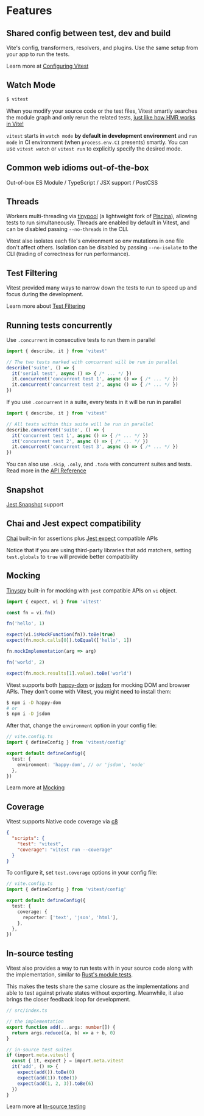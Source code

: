# Features

<FeaturesList class="!gap-1 text-lg" />

## Shared config between test, dev and build

Vite's config, transformers, resolvers, and plugins. Use the same setup from your app to run the tests.

Learn more at [Configuring Vitest](/guide/#configuring-vitest)

## Watch Mode

```bash
$ vitest
```

When you modify your source code or the test files, Vitest smartly searches the module graph and only rerun the related tests, [just like how HMR works in Vite!](https://twitter.com/antfu7/status/1468233216939245579)

`vitest` starts in `watch mode` **by default in development environment** and `run mode` in CI environment (when `process.env.CI` presents) smartly. You can use `vitest watch` or `vitest run` to explicitly specify the desired mode.

## Common web idioms out-of-the-box

Out-of-box ES Module / TypeScript / JSX support / PostCSS

## Threads

Workers multi-threading via [tinypool](https://github.com/Aslemammad/tinypool) (a lightweight fork of [Piscina](https://github.com/piscinajs/piscina)), allowing tests to run simultaneously. Threads are enabled by default in Vitest, and can be disabled passing `--no-threads` in the CLI.

Vitest also isolates each file's environment so env mutations in one file don't affect others. Isolation can be disabled by passing `--no-isolate` to the CLI (trading of correctness for run performance).

## Test Filtering

Vitest provided many ways to narrow down the tests to run to speed up and focus during the development.

Learn more about [Test Filtering](./filtering.md)

## Running tests concurrently

Use `.concurrent` in consecutive tests to run them in parallel

```ts
import { describe, it } from 'vitest'

// The two tests marked with concurrent will be run in parallel
describe('suite', () => {
  it('serial test', async () => { /* ... */ })
  it.concurrent('concurrent test 1', async () => { /* ... */ })
  it.concurrent('concurrent test 2', async () => { /* ... */ })
})
```

If you use `.concurrent` in a suite, every tests in it will be run in parallel

```ts
import { describe, it } from 'vitest'

// All tests within this suite will be run in parallel
describe.concurrent('suite', () => {
  it('concurrent test 1', async () => { /* ... */ })
  it('concurrent test 2', async () => { /* ... */ })
  it.concurrent('concurrent test 3', async () => { /* ... */ })
})
```

You can also use `.skip`, `.only`, and `.todo` with concurrent suites and tests. Read more in the [API Reference](../api/#concurrent)

## Snapshot

[Jest Snapshot](https://jestjs.io/docs/snapshot-testing) support

## Chai and Jest expect compatibility

[Chai](https://www.chaijs.com/) built-in for assertions plus [Jest expect](https://jestjs.io/docs/expect) compatible APIs

Notice that if you are using third-party libraries that add matchers, setting `test.globals` to `true` will provide better compatibility

## Mocking

[Tinyspy](https://github.com/Aslemammad/tinyspy) built-in for mocking with `jest` compatible APIs on `vi` object.

```ts
import { expect, vi } from 'vitest'

const fn = vi.fn()

fn('hello', 1)

expect(vi.isMockFunction(fn)).toBe(true)
expect(fn.mock.calls[0]).toEqual(['hello', 1])

fn.mockImplementation(arg => arg)

fn('world', 2)

expect(fn.mock.results[1].value).toBe('world')
```

Vitest supports both [happy-dom](https://github.com/capricorn86/happy-dom) or [jsdom](https://github.com/jsdom/jsdom) for mocking DOM and browser APIs. They don't come with Vitest, you might need to install them:

```bash
$ npm i -D happy-dom
# or
$ npm i -D jsdom
```

After that, change the `environment` option in your config file:

```ts
// vite.config.ts
import { defineConfig } from 'vitest/config'

export default defineConfig({
  test: {
    environment: 'happy-dom', // or 'jsdom', 'node'
  },
})
```

Learn more at [Mocking](/guide/mocking)

## Coverage

Vitest supports Native code coverage via [c8](https://github.com/bcoe/c8)

```json
{
  "scripts": {
    "test": "vitest",
    "coverage": "vitest run --coverage"
  }
}
```

To configure it, set `test.coverage` options in your config file:

```ts
// vite.config.ts
import { defineConfig } from 'vitest/config'

export default defineConfig({
  test: {
    coverage: {
      reporter: ['text', 'json', 'html'],
    },
  },
})
```

## In-source testing

Vitest also provides a way to run tests with in your source code along with the implementation, similar to [Rust's module tests](https://doc.rust-lang.org/book/ch11-03-test-organization.html#the-tests-module-and-cfgtest).

This makes the tests share the same closure as the implementations and able to test against private states without exporting. Meanwhile, it also brings the closer feedback loop for development.

```ts
// src/index.ts

// the implementation
export function add(...args: number[]) {
  return args.reduce((a, b) => a + b, 0)
}

// in-source test suites
if (import.meta.vitest) {
  const { it, expect } = import.meta.vitest
  it('add', () => {
    expect(add()).toBe(0)
    expect(add(1)).toBe(1)
    expect(add(1, 2, 3)).toBe(6)
  })
}
```

Learn more at [In-source testing](/guide/in-source)

